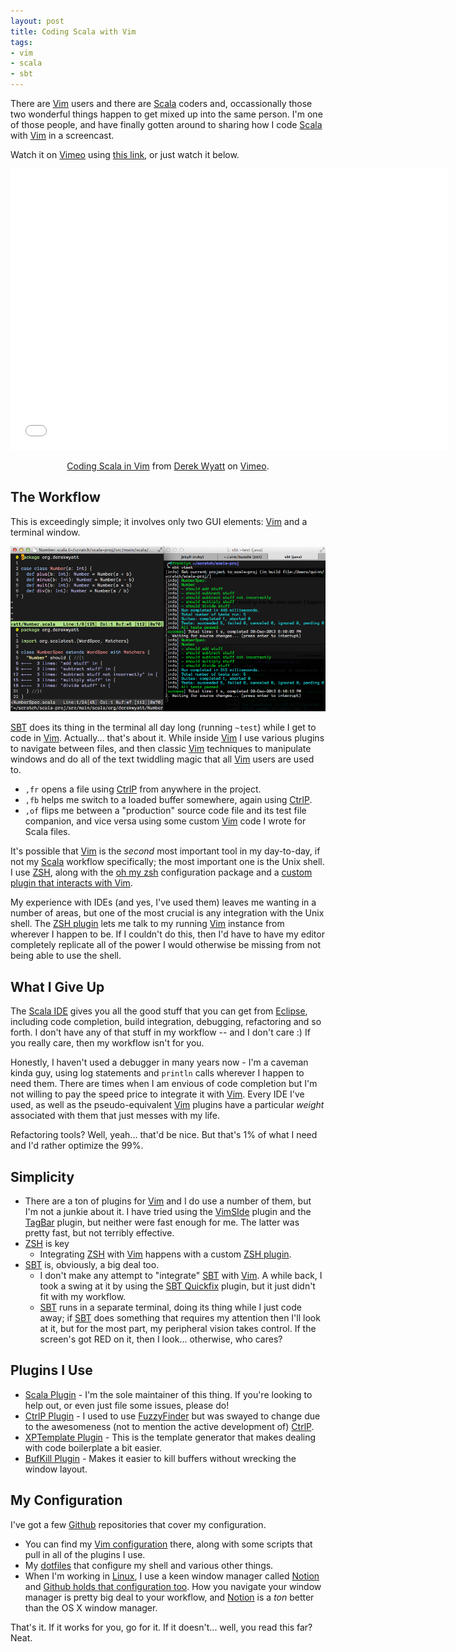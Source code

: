 ```yaml
---
layout: post
title: Coding Scala with Vim
tags:
- vim
- scala
- sbt
---
```

There are [Vim][1] users and there are [Scala][2] coders and, occassionally those two wonderful things happen to get mixed up into the same person.  I'm one of those people, and have finally gotten around to sharing how I code [Scala][2] with [Vim][1] in a screencast.

Watch it on [Vimeo][23] using [this link](https://vimeo.com/83065681), or just watch it below.

<center><iframe src="//player.vimeo.com/video/83065681" width="700" height="450" frameborder="0" webkitallowfullscreen mozallowfullscreen allowfullscreen></iframe> <p><a href="http://vimeo.com/83065681">Coding Scala in Vim</a> from <a href="http://vimeo.com/user1690209">Derek Wyatt</a> on <a href="https://vimeo.com">Vimeo</a>.</p></center>

The Workflow
------------

This is exceedingly simple; it involves only two GUI elements: [Vim][1] and a terminal window.

<a href="/images/vim-and-terminal.png" target="_blank">
<img src="/images/vim-and-terminal.png" alt="MacVim and iTerm side-by-side" width="780" class=unadorned />
</a>

[SBT][10] does its thing in the terminal all day long (running `~test`) while I get to code in [Vim][1].  Actually... that's about it.  While inside [Vim][1] I use various plugins to navigate between files, and then classic [Vim][1] techniques to manipulate windows and do all of the text twiddling magic that all [Vim][1] users are used to.

- `,fr` opens a file using [CtrlP][4] from anywhere in the project.
- `,fb` helps me switch to a loaded buffer somewhere, again using [CtrlP][4].
- `,of` flips me between a "production" source code file and its test file companion, and vice versa using some custom [Vim][1] code I wrote for Scala files.

It's possible that [Vim][1] is the _second_ most important tool in my day-to-day, if not my [Scala][2] workflow specifically; the most important one is the Unix shell.  I use [ZSH][12], along with the [oh my zsh][16] configuration package and a [custom plugin that interacts with Vim][13].

My experience with IDEs (and yes, I've used them) leaves me wanting in a number of areas, but one of the most crucial is any integration with the Unix shell.  The [ZSH plugin][13] lets me talk to my running [Vim][1] instance from wherever I happen to be.  If I couldn't do this, then I'd have to have my editor completely replicate all of the power I would otherwise be missing from not being able to use the shell.

What I Give Up
--------------

The [Scala IDE][14] gives you all the good stuff that you can get from [Eclipse][15], including code completion, build integration, debugging, refactoring and so forth.  I don't have any of that stuff in my workflow -- and I don't care :)  If you really care, then my workflow isn't for you.

Honestly, I haven't used a debugger in many years now - I'm a caveman kinda guy, using log statements and `println` calls wherever I happen to need them.  There are times when I am envious of code completion but I'm not willing to pay the speed price to integrate it with [Vim][1].  Every IDE I've used, as well as the pseudo-equivalent [Vim][1] plugins have a particular _weight_ associated with them that just messes with my life.

Refactoring tools? Well, yeah... that'd be nice.  But that's 1% of what I need and I'd rather optimize the 99%.

Simplicity
----------

- There are a ton of plugins for [Vim][1] and I do use a number of them, but I'm not a junkie about it.  I have tried using the [VimSIde][8] plugin and the [TagBar][9] plugin, but neither were fast enough for me.  The latter was pretty fast, but not terribly effective.
- [ZSH][12] is key
  - Integrating [ZSH][12] with [Vim][1] happens with a custom [ZSH plugin][13].
- [SBT][10] is, obviously, a big deal too.
  - I don't make any attempt to "integrate" [SBT][10] with [Vim][1].  A while back, I took a swing at it by using the [SBT Quickfix][11] plugin, but it just didn't fit with my workflow.
  - [SBT][10] runs in a separate terminal, doing its thing while I just code away; if [SBT][10] does something that requires my attention then I'll look at it, but for the most part, my peripheral vision takes control.  If the screen's got RED on it, then I look... otherwise, who cares?

Plugins I Use
-------------

- [Scala Plugin][3] - I'm the sole maintainer of this thing.  If you're looking to help out, or even just file some issues, please do!
- [CtrlP Plugin][4] - I used to use [FuzzyFinder][5] but was swayed to change due to the awesomeness (not to mention the active development of) [CtrlP][4].
- [XPTemplate Plugin][6] - This is the template generator that makes dealing with code boilerplate a bit easier.
- [BufKill Plugin][7] - Makes it easier to kill buffers without wrecking the window layout.

My Configuration
----------------

I've got a few [Github][17] repositories that cover my configuration.

- You can find my [Vim configuration][18] there, along with some scripts that pull in all of the plugins I use.
- My [dotfiles][19] that configure my shell and various other things.
- When I'm working in [Linux][20], I use a keen window manager called [Notion][21] and [Github holds that configuration too][22].  How you navigate your window manager is pretty big deal to your workflow, and [Notion][21] is a _ton_ better than the OS X window manager.

That's it.  If it works for you, go for it.  If it doesn't... well, you read this far?  Neat.

  [1]: http://www.vim.org/ "Vim"
  [2]: http://scala-lang.org/ "Scala"
  [3]: https:/github.com/derekwyatt/vim-scala/ "Scala Plugin"
  [4]: http://kien.github.io/ctrlp.vim/ "CtrlP Plugin"
  [5]: http://www.vim.org/scripts/script.php?script_id=1984 "FuzzyFinder Plugin"
  [6]: https://github.com/drmingdrmer/xptemplate "XPTemplate Plugin"
  [7]: https://github.com/vim-scripts/bufkill.vim "BufKill Plugin"
  [8]: https://github.com/megaannum/vimside "VimSIde Plugin"
  [9]: http://www.vim.org/scripts/script.php?script_id=3465 "Tagbar Plugin"
  [10]: http://www.scala-sbt.org/ "SBT"
  [11]: https://github.com/dscleaver/sbt-quickfix "SBT Quickfix"
  [12]: http://www.zsh.org/ "ZSH"
  [13]: https://github.com/derekwyatt/dotfiles/tree/master/zsh_custom/plugins/vim-interaction "ZSH Vim Plugin"
  [14]: http://scala-ide.org/ "Scala IDE"
  [15]: http://www.eclipse.org/ "Eclipse"
  [16]: https://github.com/robbyrussell/oh-my-zsh "oh my zsh"
  [17]: https://github.com/derekwyatt "me@github"
  [18]: https://github.com/derekwyatt/vim-config "my vim configuration"
  [19]: https://github.com/derekwyatt/dotfiles "my dotfiles for shell configuration"
  [20]: http://www.ubuntu.com "Ubuntu"
  [21]: http://notion.sourceforge.net "Notion"
  [22]: https://github.com/derekwyatt/notion-config "my notion configuration"
  [23]: http://vimeo.com "Vimeo"

